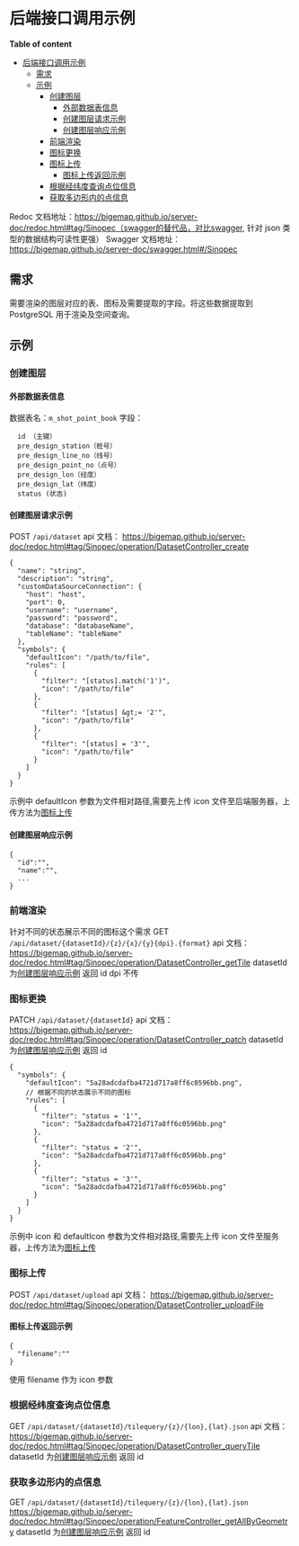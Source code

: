 # 后端接口调用示例

**Table of content**

- [后端接口调用示例](#后端接口调用示例)
  - [需求](#需求)
  - [示例](#示例)
    - [创建图层](#创建图层)
      - [外部数据表信息](#外部数据表信息)
      - [创建图层请求示例](#创建图层请求示例)
      - [创建图层响应示例](#创建图层响应示例)
    - [前端渲染](#前端渲染)
    - [图标更换](#图标更换)
    - [图标上传](#图标上传)
      - [图标上传返回示例](#图标上传返回示例)
    - [根据经纬度查询点位信息](#根据经纬度查询点位信息)
    - [获取多边形内的点信息](#获取多边形内的点信息)

Redoc 文档地址：https://bigemap.github.io/server-doc/redoc.html#tag/Sinopec（swagger的替代品，对比swagger, 针对 json 类型的数据结构可读性更强）
Swagger 文档地址：https://bigemap.github.io/server-doc/swagger.html#/Sinopec

## 需求

需要渲染的图层对应的表、图标及需要提取的字段。将这些数据提取到 PostgreSQL 用于渲染及空间查询。

## 示例

### 创建图层

#### 外部数据表信息

数据表名：`m_shot_point_book`
字段：

```
  id （主键）
  pre_design_station（桩号）
  pre_design_line_no（线号）
  pre_design_point_no（点号）
  pre_design_lon（经度）
  pre_design_lat（纬度）
  status (状态)
```

#### 创建图层请求示例

POST `/api/dataset` api 文档：
https://bigemap.github.io/server-doc/redoc.html#tag/Sinopec/operation/DatasetController_create

```
{
  "name": "string",
  "description": "string",
  "customDataSourceConnection": {
    "host": "host",
    "port": 0,
    "username": "username",
    "password": "password",
    "database": "databaseName",
    "tableName": "tableName"
  },
  "symbols": {
    "defaultIcon": "/path/to/file",
    "rules": [
      {
        "filter": "[status].match('1')",
        "icon": "/path/to/file"
      },
      {
        "filter": "[status] &gt;= '2'",
        "icon": "/path/to/file"
      },
      {
        "filter": "[status] = '3'",
        "icon": "/path/to/file"
      }
    ]
  }
}
```

示例中 defaultIcon 参数为文件相对路径,需要先上传 icon 文件至后端服务器，上传方法为[图标上传](#图标上传)

#### 创建图层响应示例

```
{
  "id":"",
  "name":"",
  ...
}
```

### 前端渲染

针对不同的状态展示不同的图标这个需求
GET `/api/dataset/{datasetId}/{z}/{x}/{y}{dpi}.{format}` api 文档：
https://bigemap.github.io/server-doc/redoc.html#tag/Sinopec/operation/DatasetController_getTile
datasetId 为[创建图层响应示例](#创建图层响应示例) 返回 id
dpi 不传

### 图标更换

PATCH `/api/dataset/{datasetId}` api 文档：
https://bigemap.github.io/server-doc/redoc.html#tag/Sinopec/operation/DatasetController_patch
datasetId 为[创建图层响应示例](#创建图层响应示例) 返回 id

```
{
  "symbols": {
    "defaultIcon": "5a28adcdafba4721d717a8ff6c0596bb.png",
    // 根据不同的状态展示不同的图标
    "rules": [
      {
        "filter": "status = '1'",
        "icon": "5a28adcdafba4721d717a8ff6c0596bb.png"
      },
      {
        "filter": "status = '2'",
        "icon": "5a28adcdafba4721d717a8ff6c0596bb.png"
      },
      {
        "filter": "status = '3'",
        "icon": "5a28adcdafba4721d717a8ff6c0596bb.png"
      }
    ]
  }
}

```

示例中 icon 和 defaultIcon 参数为文件相对路径,需要先上传 icon 文件至服务器，上传方法为[图标上传](#图标上传)

### 图标上传

POST `/api/dataset/upload` api 文档：
https://bigemap.github.io/server-doc/redoc.html#tag/Sinopec/operation/DatasetController_uploadFile

#### 图标上传返回示例

```
{
  "filename":""
}
```

使用 filename 作为 icon 参数

### 根据经纬度查询点位信息

GET `/api/dataset/{datasetId}/tilequery/{z}/{lon},{lat}.json` api 文档：
https://bigemap.github.io/server-doc/redoc.html#tag/Sinopec/operation/DatasetController_queryTile
datasetId 为[创建图层响应示例](#创建图层响应示例) 返回 id

### 获取多边形内的点信息

GET `/api/dataset/{datasetId}/tilequery/{z}/{lon},{lat}.json`
https://bigemap.github.io/server-doc/redoc.html#tag/Sinopec/operation/FeatureController_getAllByGeometry
datasetId 为[创建图层响应示例](#创建图层响应示例) 返回 id
